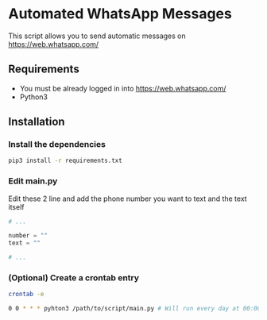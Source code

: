 # Automated WhatsApp Messages
This script allows you to send automatic messages on https://web.whatsapp.com/

## Requirements
- You must be already logged in into https://web.whatsapp.com/
- Python3

## Installation
### Install the dependencies
```bash
pip3 install -r requirements.txt
```
### Edit main.py
Edit these 2 line and add the phone number you want to text and the text itself
```python
# ...

number = ""
text = ""

# ...
```
### (Optional) Create a crontab entry
```bash
crontab -e

0 0 * * * pyhton3 /path/to/script/main.py # Will run every day at 00:00
```